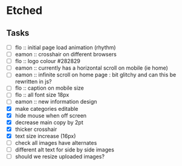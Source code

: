 # Etched


## Tasks
- [ ] flo :: initial page load animation (rhythm)
- [ ] eamon :: crosshair on different browsers
- [ ] flo :: logo colour #282829
- [ ] eamon :: currently has a horizontal scroll on mobile (ie home)
- [ ] eamon :: infinite scroll on home page : bit glitchy and can this be rewritten in js?
- [ ] flo :: caption on mobile size
- [ ] flo :: all font size 18px
- [ ] eamon :: new information design
- [x] make categories editable
- [x] hide mouse when off screen
- [x] decrease main copy by 2pt
- [x] thicker crosshair
- [x] text size increase (16px)
- [ ] check all images have alternates
- [ ] different alt text for side by side images
- [ ] should we resize uploaded images?
